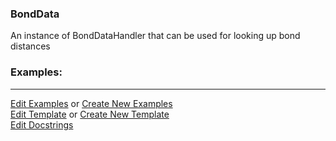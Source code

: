 ### <a id="McUtils.Data.BondData.BondData">BondData</a>
An instance of BondDataHandler that can be used for looking up bond distances

### Examples:


___

[Edit Examples](https://github.com/McCoyGroup/References/edit/gh-pages/Documentation/examples/McUtils/Data/BondData/BondData.md) or 
[Create New Examples](https://github.com/McCoyGroup/References/new/gh-pages/?filename=Documentation/examples/McUtils/Data/BondData/BondData.md) <br/>
[Edit Template](https://github.com/McCoyGroup/References/edit/gh-pages/Documentation/templates/McUtils/Data/BondData/BondData.md) or 
[Create New Template](https://github.com/McCoyGroup/References/new/gh-pages/?filename=Documentation/templates/McUtils/Data/BondData/BondData.md) <br/>
[Edit Docstrings](https://github.com/McCoyGroup/McUtils/edit/master/Data/BondData/BondData/__init__.py?message=Update%20Docs)

